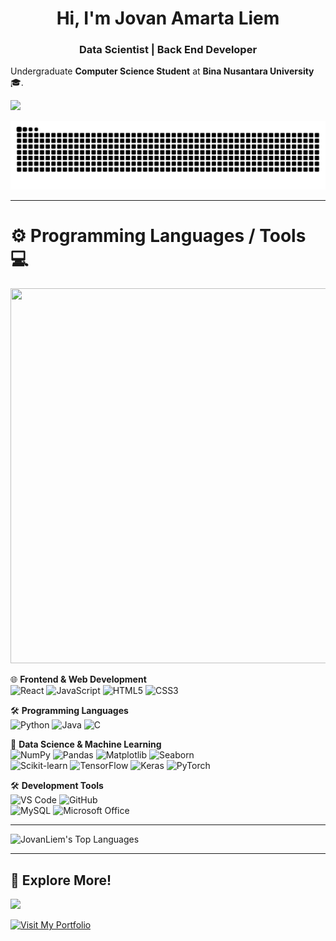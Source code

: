 <h1 align="center">Hi, I'm Jovan Amarta Liem</h1>
<h3 align="center">Data Scientist | Back End Developer</h3>

Undergraduate **Computer Science Student** at **Bina Nusantara University**🎓.  

<img src="https://user-images.githubusercontent.com/22107794/139580686-887df369-edb8-4bc8-b607-4fbf6d7e4866.gif">

![snake gif](https://github.com/anharsaja/anharsaja/blob/output/github-contribution-grid-snake-dark.svg)

---

<h1>⚙️ Programming Languages / Tools 💻</h1>

<img src="https://user-images.githubusercontent.com/74038190/219923809-b86dc415-a0c2-4a38-bc88-ad6cf06395a8.gif" width="700" height="600">

<p align="center">

  🌐 **Frontend & Web Development**  
  ![React](https://img.shields.io/badge/React-%2361DAFB.svg?style=for-the-badge&logo=React&logoColor=black) 
  ![JavaScript](https://img.shields.io/badge/JavaScript-%23F7DF1E.svg?style=for-the-badge&logo=JavaScript&logoColor=black) 
  ![HTML5](https://img.shields.io/badge/HTML5-%23E34F26.svg?style=for-the-badge&logo=HTML5&logoColor=white) 
  ![CSS3](https://img.shields.io/badge/CSS3-%231572B6.svg?style=for-the-badge&logo=CSS3&logoColor=white)  

  🛠️ **Programming Languages**  
  ![Python](https://img.shields.io/badge/Python-%233776AB.svg?style=for-the-badge&logo=Python&logoColor=white) 
  ![Java](https://img.shields.io/badge/Java-%23ED8B00.svg?style=for-the-badge&logo=Java&logoColor=white) 
  ![C](https://img.shields.io/badge/C-%2300599C.svg?style=for-the-badge&logo=C&logoColor=white)  

  📂 **Data Science & Machine Learning**  
  ![NumPy](https://img.shields.io/badge/NumPy-%23013243.svg?style=for-the-badge&logo=NumPy&logoColor=white) 
  ![Pandas](https://img.shields.io/badge/Pandas-%23150458.svg?style=for-the-badge&logo=Pandas&logoColor=white) 
  ![Matplotlib](https://img.shields.io/badge/Matplotlib-%23ffffff.svg?style=for-the-badge&logo=Matplotlib&logoColor=black) 
  ![Seaborn](https://img.shields.io/badge/Seaborn-%2369A297.svg?style=for-the-badge&logo=Seaborn&logoColor=white)  
  ![Scikit-learn](https://img.shields.io/badge/Scikit--learn-%23F7931E.svg?style=for-the-badge&logo=scikit-learn&logoColor=white) 
  ![TensorFlow](https://img.shields.io/badge/TensorFlow-%23FF6F00.svg?style=for-the-badge&logo=TensorFlow&logoColor=white) 
  ![Keras](https://img.shields.io/badge/Keras-%23D00000.svg?style=for-the-badge&logo=Keras&logoColor=white) 
  ![PyTorch](https://img.shields.io/badge/PyTorch-%23EE4C2C.svg?style=for-the-badge&logo=PyTorch&logoColor=white)  

  🛠️ **Development Tools**  
  ![VS Code](https://img.shields.io/badge/VS%20Code-%23007ACC.svg?style=for-the-badge&logo=Visual%20Studio%20Code&logoColor=white) 
  ![GitHub](https://img.shields.io/badge/GitHub-%23121011.svg?style=for-the-badge&logo=GitHub&logoColor=white)  
  ![MySQL](https://img.shields.io/badge/MySQL-%234479A1.svg?style=for-the-badge&logo=MySQL&logoColor=white) 
  ![Microsoft Office](https://img.shields.io/badge/Microsoft%20Office-%23D83B01.svg?style=for-the-badge&logo=Microsoft%20Office&logoColor=white)  
</p>

---

![JovanLiem's Top Languages](https://github-readme-stats.vercel.app/api/top-langs/?username=JovanLiem&theme=radical&show_icons=true&hide_border=true&layout=compact)

---

## 🌟 Explore More!
<img src="https://github.com/Anmol-Baranwal/Cool-GIFs-For-GitHub/assets/74038190/0c7eb6ed-663b-4ce4-bfbd-18239a38ba1b">

[![Visit My Portfolio](https://img.shields.io/badge/Explore-My%20Portfolio-%23007ACC?style=for-the-badge&logo=vercel&logoColor=white)](https://jovan-amarta-liem.vercel.app/) 
